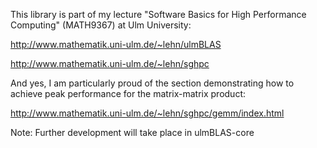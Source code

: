 This library is part of my lecture "Software Basics for High Performance
Computing" (MATH9367) at Ulm University:

   http://www.mathematik.uni-ulm.de/~lehn/ulmBLAS
   
   http://www.mathematik.uni-ulm.de/~lehn/sghpc

And yes, I am particularly proud of the section demonstrating how to achieve peak performance for the matrix-matrix product:

   http://www.mathematik.uni-ulm.de/~lehn/sghpc/gemm/index.html

Note: Further development will take place in ulmBLAS-core
